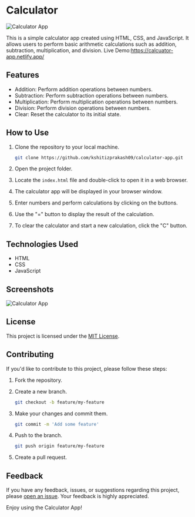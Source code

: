 # Calculator

![Calculator App](https://www.google.com/imgres?imgurl=https%3A%2F%2Fm.media-amazon.com%2Fimages%2FI%2F81-d0FG6XXL._AC_UF1000%2C1000_QL80_.jpg&tbnid=sUWC3bIwx8JHaM&vet=12ahUKEwir1cK96-f_AhV2mWMGHT_xAB8QMygDegUIARDsAQ..i&imgrefurl=https%3A%2F%2Fwww.amazon.in%2FOrpat-OT-512GT-Calculator-Black%2Fdp%2FB01I1AZJ1K&docid=lB7rXeUAnHEHMM&w=998&h=1000&q=calculator&ved=2ahUKEwir1cK96-f_AhV2mWMGHT_xAB8QMygDegUIARDsAQ)

This is a simple calculator app created using HTML, CSS, and JavaScript. It allows users to perform basic arithmetic calculations such as addition, subtraction, multiplication, and division.
Live Demo:https://calcuator-app.netlify.app/

## Features

- Addition: Perform addition operations between numbers.
- Subtraction: Perform subtraction operations between numbers.
- Multiplication: Perform multiplication operations between numbers.
- Division: Perform division operations between numbers.
- Clear: Reset the calculator to its initial state.

## How to Use

1. Clone the repository to your local machine.
   ```bash
   git clone https://github.com/kshitizprakash09/calculator-app.git
   ```

2. Open the project folder.

3. Locate the `index.html` file and double-click to open it in a web browser.

4. The calculator app will be displayed in your browser window.

5. Enter numbers and perform calculations by clicking on the buttons.

6. Use the "=" button to display the result of the calculation.

7. To clear the calculator and start a new calculation, click the "C" button.

## Technologies Used

- HTML
- CSS
- JavaScript

## Screenshots

![Calculator App](calculator.png)

## License

This project is licensed under the [MIT License](LICENSE).

## Contributing

If you'd like to contribute to this project, please follow these steps:

1. Fork the repository.

2. Create a new branch.
   ```bash
   git checkout -b feature/my-feature
   ```

3. Make your changes and commit them.
   ```bash
   git commit -m 'Add some feature'
   ```

4. Push to the branch.
   ```bash
   git push origin feature/my-feature
   ```

5. Create a pull request.

## Feedback

If you have any feedback, issues, or suggestions regarding this project, please [open an issue](https://github.com/your-username/calculator-app/issues). Your feedback is highly appreciated.

Enjoy using the Calculator App!
